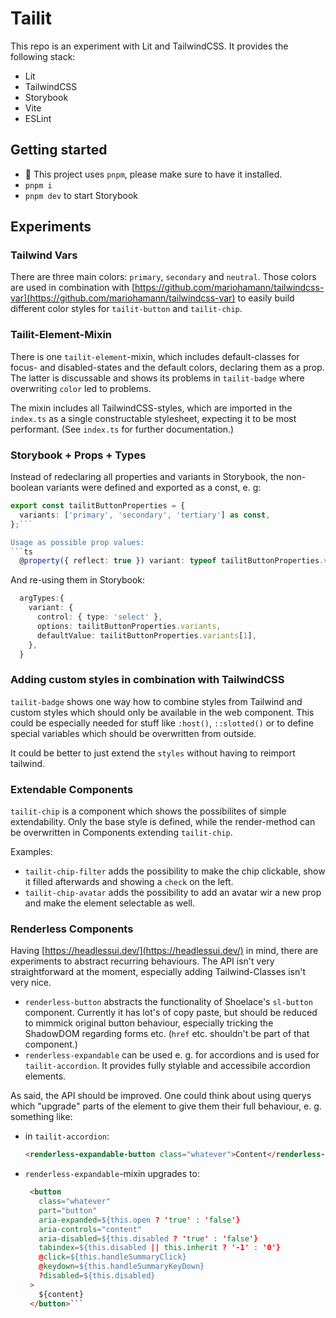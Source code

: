# Tailit

This repo is an experiment with Lit and TailwindCSS. It provides the following stack:
- Lit
- TailwindCSS
- Storybook
- Vite
- ESLint

## Getting started
- 🚨 This project uses `pnpm`, please make sure to have it installed.
- `pnpm i`
- `pnpm dev` to start Storybook

## Experiments
### Tailwind Vars
There are three main colors: `primary`, `secondary` and `neutral`. Those colors are used in combination with [https://github.com/mariohamann/tailwindcss-var](https://github.com/mariohamann/tailwindcss-var) to easily build different color styles for `tailit-button` and `tailit-chip`.

### Tailit-Element-Mixin
There is one `tailit-element`-mixin, which includes default-classes for focus- and disabled-states and the default colors, declaring them as a prop. The latter is discussable and shows its problems in `tailit-badge` where overwriting `color` led to problems.

The mixin includes all TailwindCSS-styles, which are imported in the `index.ts` as a single constructable stylesheet, expecting it to be most performant. (See `index.ts` for further documentation.)


### Storybook + Props + Types
Instead of redeclaring all properties and variants in Storybook, the non-boolean variants were defined and exported as a const, e. g:

```ts
export const tailitButtonProperties = {
  variants: ['primary', 'secondary', 'tertiary'] as const,
};```

Usage as possible prop values:
```ts
  @property({ reflect: true }) variant: typeof tailitButtonProperties.variants[number] = 'secondary';
```

And re-using them in Storybook:
```ts
  argTypes:{
    variant: {
      control: { type: 'select' },
      options: tailitButtonProperties.variants,
      defaultValue: tailitButtonProperties.variants[1],
    },
  }
```

### Adding custom styles in combination with TailwindCSS
`tailit-badge` shows one way how to combine styles from Tailwind and custom styles which should only be available in the web component. This could be especially needed for stuff like `:host()`, `::slotted()` or to define special variables which should be overwritten from outside.

It could be better to just extend the `styles` without having to reimport tailwind.

### Extendable Components
`tailit-chip` is a component which shows the possibilites of simple extendability. Only the base style is defined, while the render-method can be overwritten in Components extending `tailit-chip`.

Examples:
- `tailit-chip-filter` adds the possibility to make the chip clickable, show it filled afterwards and showing a `check` on the left.
- `tailit-chip-avatar` adds the possibility to add an avatar wir a new prop and make the element selectable as well.

### Renderless Components
Having [https://headlessui.dev/](https://headlessui.dev/) in mind, there are experiments to abstract recurring behaviours. The API isn't very straightforward at the moment, especially adding Tailwind-Classes isn't very nice.
- `renderless-button` abstracts the functionality of Shoelace's `sl-button` component. Currently it has lot's of copy paste, but should be reduced to mimmick original button behaviour, especially tricking the ShadowDOM regarding forms etc. (`href` etc. shouldn't be part of that component.)
- `renderless-expandable` can be used e. g. for accordions and is used for `tailit-accordion`. It provides fully stylable and accessibile accordion elements.

As said, the API should be improved. One could think about using querys which "upgrade" parts of the element to give them their full behaviour, e. g. something like:
- in `tailit-accordion`:
  ```html
  <renderless-expandable-button class="whatever">Content</renderless-expandable-button>
  ```
- `renderless-expandable`-mixin upgrades to:
   ```html
    <button
      class="whatever"
      part="button"
      aria-expanded=${this.open ? 'true' : 'false'}
      aria-controls="content"
      aria-disabled=${this.disabled ? 'true' : 'false'}
      tabindex=${this.disabled || this.inherit ? '-1' : '0'}
      @click=${this.handleSummaryClick}
      @keydown=${this.handleSummaryKeyDown}
      ?disabled=${this.disabled}
    >
      ${content}
    </button>```
